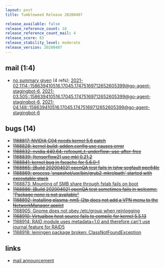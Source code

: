 ```yaml
---
layout: post
title: Tumbleweed Release 20200407

release_available: false
release_reference_count: 18
release_reference_count_mail: 4
release_score: 83
release_stability_level: moderate
release_version: 20200407
---
```


## mail (1:4)

- [no summary given](https://lists.opensuse.org/archives/list/factory@lists.opensuse.org/thread/KMXDYOWVE2H32X34XMUKI3YA2ON3EZIU) (4 refs); [2021-02.1114::<158639410516.17045.17475169712652605399@go-agent-stagingbot-6>](https://lists.opensuse.org/archives/list/factory@lists.opensuse.org/thread/KMXDYOWVE2H32X34XMUKI3YA2ON3EZIU), [2021-03.505::<158639410516.17045.17475169712652605399@go-agent-stagingbot-6>](https://lists.opensuse.org/archives/list/factory@lists.opensuse.org/thread/KMXDYOWVE2H32X34XMUKI3YA2ON3EZIU), [2021-04.148::<158639410516.17045.17475169712652605399@go-agent-stagingbot-6>](https://lists.opensuse.org/archives/list/factory@lists.opensuse.org/thread/KMXDYOWVE2H32X34XMUKI3YA2ON3EZIU)

## bugs (14)

<!--more-->

- ~~[1168817: NVIDIA G04 needs kernel 5.6 patch](https://bugzilla.opensuse.org/show_bug.cgi?id=1168817)~~
- ~~[1168828: kernel build; addon.config use causes error](https://bugzilla.opensuse.org/show_bug.cgi?id=1168828)~~
- ~~[1168832: nvidia 440.64: refcount_t: underflow; use-after-free](https://bugzilla.opensuse.org/show_bug.cgi?id=1168832)~~
- ~~[1168839: \[tensorflow2\] use mkl 0.21.2](https://bugzilla.opensuse.org/show_bug.cgi?id=1168839)~~
- ~~[1168841: kernel bug in fscache for 5.6.0-1](https://bugzilla.opensuse.org/show_bug.cgi?id=1168841)~~
- ~~[1168865: \[Build 20200402\] openQA test fails in lshw segfault ppc64le](https://bugzilla.opensuse.org/show_bug.cgi?id=1168865)~~
- ~~[1168869: process 'snapshot/usr/bin/grub2-mkrelpath' started with executable stack](https://bugzilla.opensuse.org/show_bug.cgi?id=1168869)~~
- [1168873: Mounting of SMB share through fstab fails on boot](https://bugzilla.opensuse.org/show_bug.cgi?id=1168873)
- ~~[1168886: \[Build 20200402\] openQA test sometimes fails in welcome: "Package none is not available"](https://bugzilla.opensuse.org/show_bug.cgi?id=1168886)~~
- ~~[1168892: Installing plasma-nm5-l2tp does not add a VPN menu to the NetworkManager applet](https://bugzilla.opensuse.org/show_bug.cgi?id=1168892)~~
- [1168905: Gnome does not obey /etc/group when reinlogging](https://bugzilla.opensuse.org/show_bug.cgi?id=1168905)
- ~~[1168910: Virtualbox host source fails to compile for kernel 5.5.13](https://bugzilla.opensuse.org/show_bug.cgi?id=1168910)~~
- [1168914: RAID module uses metadata=1.0 and therefore can't use journal feature for RAID5](https://bugzilla.opensuse.org/show_bug.cgi?id=1168914)
- [1168918: leiningen package broken: ClassNotFoundException](https://bugzilla.opensuse.org/show_bug.cgi?id=1168918)



## links

- [mail announcement](https://lists.opensuse.org/archives/list/factory@lists.opensuse.org/thread/KMXDYOWVE2H32X34XMUKI3YA2ON3EZIU)
